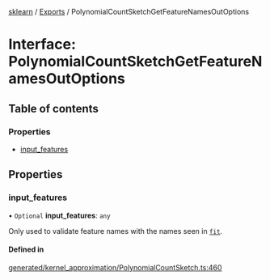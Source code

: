[sklearn](../readme.md) / [Exports](../modules.md) / PolynomialCountSketchGetFeatureNamesOutOptions

# Interface: PolynomialCountSketchGetFeatureNamesOutOptions

## Table of contents

### Properties

- [input\_features](PolynomialCountSketchGetFeatureNamesOutOptions.md#input_features)

## Properties

### input\_features

• `Optional` **input\_features**: `any`

Only used to validate feature names with the names seen in [`fit`](#sklearn.kernel_approximation.PolynomialCountSketch.fit "sklearn.kernel_approximation.PolynomialCountSketch.fit").

#### Defined in

[generated/kernel_approximation/PolynomialCountSketch.ts:460](https://github.com/transitive-bullshit/scikit-learn-ts/blob/367336a/packages/sklearn/src/generated/kernel_approximation/PolynomialCountSketch.ts#L460)
